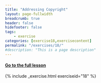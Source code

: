 ```yaml
---
title: "Addressing Copyright"
layout: page-fullwidth
breadcrumb: true
header: false
hidefooter: false
tags:
    - exercise
categories: [exercise18,exercisecontent]
permalink: "/exercises/18/"
#description: "This is a page description"
---
```

<h4><a href="{{ site.url }}{{ site.baseurl }}/modules/3/c">Go to the full lesson</a></h4>
{% include _exercise.html exerciseid="18" %}
